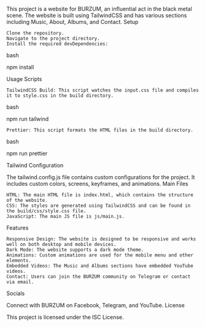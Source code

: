 This project is a website for BURZUM, an influential act in the black metal scene. The website is built using TailwindCSS and has various sections including Music, About, Albums, and Contact.
Setup

    Clone the repository.
    Navigate to the project directory.
    Install the required devDependencies:

bash

npm install

Usage
Scripts

    TailwindCSS Build: This script watches the input.css file and compiles it to style.css in the build directory.

bash

npm run tailwind

    Prettier: This script formats the HTML files in the build directory.

bash

npm run prettier

Tailwind Configuration

The tailwind.config.js file contains custom configurations for the project. It includes custom colors, screens, keyframes, and animations.
Main Files

    HTML: The main HTML file is index.html, which contains the structure of the website.
    CSS: The styles are generated using TailwindCSS and can be found in the build/css/style.css file.
    JavaScript: The main JS file is js/main.js.

Features

    Responsive Design: The website is designed to be responsive and works well on both desktop and mobile devices.
    Dark Mode: The website supports a dark mode theme.
    Animations: Custom animations are used for the mobile menu and other elements.
    Embedded Videos: The Music and Albums sections have embedded YouTube videos.
    Contact: Users can join the BURZUM community on Telegram or contact via email.

Socials

Connect with BURZUM on Facebook, Telegram, and YouTube.
License

This project is licensed under the ISC License.
